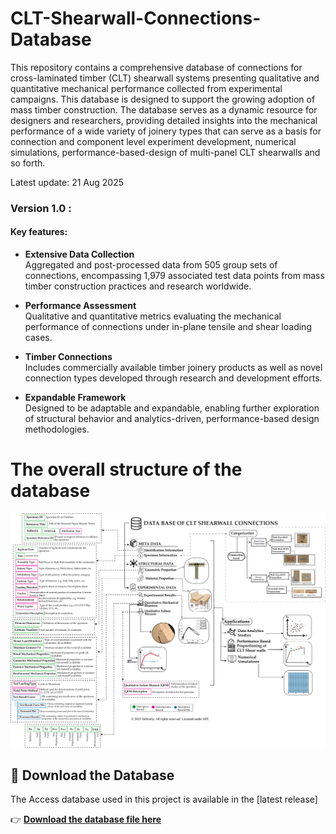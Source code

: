 # CLT-Shearwall-Connections-Database
This repository contains a comprehensive database of connections for cross-laminated timber (CLT) shearwall systems presenting qualitative and quantitative mechanical performance collected from experimental campaigns. This database is designed to support the growing adoption of mass timber construction. The database serves as a dynamic resource for designers and researchers, providing detailed insights into the mechanical performance of a wide variety of joinery types that can serve as a basis for connection and component level experiment development, numerical simulations, performance-based-design of multi-panel CLT shearwalls and so forth. 

Latest update: 21 Aug 2025

### Version 1.0 : 
#### Key features:
- **Extensive Data Collection**  
  Aggregated and post-processed data from 505 group sets of connections, encompassing 1,979 associated test data points from mass timber construction practices and research worldwide.

- **Performance Assessment**  
  Qualitative and quantitative metrics evaluating the mechanical performance of connections under in-plane tensile and shear loading cases.

- **Timber Connections**  
  Includes commercially available timber joinery products as well as novel connection types developed through research and development efforts.

- **Expandable Framework**  
  Designed to be adaptable and expandable, enabling further exploration of structural behavior and analytics-driven, performance-based design methodologies.

# The overall structure of the database  
  ![Alt text for accessibility](Images/DB_structure.png)


  
## 📂 Download the Database
The Access database used in this project is available in the [latest release]

👉 **[Download the database file here](https://github.com/SuStrucSy/CLT-Shearwall-Connections-Database/releases/tag/CLT-SHWC-DB-V1.0)**
